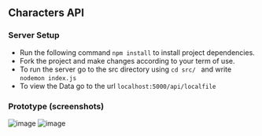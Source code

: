 ## Characters API

### Server Setup

 - Run the following command ```npm install``` to install project dependencies.
 - Fork the project and make changes according to your term of use.
 - To run the server go to the src directory using ```cd src/ ``` and write ```nodemon index.js```
 - To view the Data go to the url ``` localhost:5000/api/localfile ``` 
### Prototype (screenshots)

![image]()
![image]()
